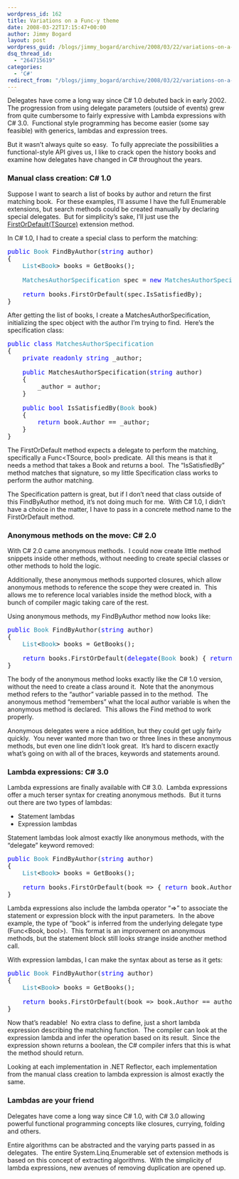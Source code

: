 ```yaml
---
wordpress_id: 162
title: Variations on a Func-y theme
date: 2008-03-22T17:15:47+00:00
author: Jimmy Bogard
layout: post
wordpress_guid: /blogs/jimmy_bogard/archive/2008/03/22/variations-on-a-func-y-theme.aspx
dsq_thread_id:
  - "264715619"
categories:
  - 'C#'
redirect_from: "/blogs/jimmy_bogard/archive/2008/03/22/variations-on-a-func-y-theme.aspx/"
---
```

Delegates have come a long way since C# 1.0 debuted back in early 2002.&nbsp; The progression from using delegate parameters (outside of events) grew from quite cumbersome to fairly expressive with Lambda expressions with C# 3.0.&nbsp; Functional style programming has become easier (some say feasible) with generics, lambdas and expression trees.

But it wasn&#8217;t always quite so easy.&nbsp; To fully appreciate the possibilities a functional-style API gives us, I like to crack open the history books and examine how delegates have changed in C# throughout the years.

### Manual class creation: C# 1.0

Suppose I want to search a list of books by author and return the first matching book.&nbsp; For these examples, I&#8217;ll assume I have the full Enumerable extensions, but search methods could be created manually by declaring special delegates.&nbsp; But for simplicity&#8217;s sake, I&#8217;ll just use the [FirstOrDefault(TSource)](http://msdn2.microsoft.com/en-us/library/bb549039.aspx) extension method.

In C# 1.0, I had to create a special class to perform the matching:

<pre><span style="color: blue">public </span><span style="color: #2b91af">Book </span>FindByAuthor(<span style="color: blue">string </span>author)
{
    <span style="color: #2b91af">List</span>&lt;<span style="color: #2b91af">Book</span>&gt; books = GetBooks();

    <span style="color: #2b91af">MatchesAuthorSpecification </span>spec = <span style="color: blue">new </span><span style="color: #2b91af">MatchesAuthorSpecification</span>(author);

    <span style="color: blue">return </span>books.FirstOrDefault(spec.IsSatisfiedBy);
}
</pre>

[](http://11011.net/software/vspaste)

After getting the list of books, I create a MatchesAuthorSpecification, initializing the spec object with the author I&#8217;m trying to find.&nbsp; Here&#8217;s the specification class:

<pre><span style="color: blue">public class </span><span style="color: #2b91af">MatchesAuthorSpecification
</span>{
    <span style="color: blue">private readonly string </span>_author;

    <span style="color: blue">public </span>MatchesAuthorSpecification(<span style="color: blue">string </span>author)
    {
        _author = author;
    }

    <span style="color: blue">public bool </span>IsSatisfiedBy(<span style="color: #2b91af">Book </span>book)
    {
        <span style="color: blue">return </span>book.Author == _author;
    }
}
</pre>

[](http://11011.net/software/vspaste)

The FirstOrDefault method expects a delegate to perform the matching, specifically a Func<TSource, bool> predicate.&nbsp; All this means is that it needs a method that takes a Book and returns a bool.&nbsp; The &#8220;IsSatisfiedBy&#8221; method matches that signature, so my little Specification class works to perform the author matching.

The Specification pattern is great, but if I don&#8217;t need that class outside of this FindByAuthor method, it&#8217;s not doing much for me.&nbsp; With C# 1.0, I didn&#8217;t have a choice in the matter, I have to pass in a concrete method name to the FirstOrDefault method.

### Anonymous methods on the move: C# 2.0

With C# 2.0 came anonymous methods.&nbsp; I could now create little method snippets inside other methods, without needing to create special classes or other methods to hold the logic.

Additionally, these anonymous methods supported closures, which allow anonymous methods to reference the scope they were created in.&nbsp; This allows me to reference local variables inside the method block, with a bunch of compiler magic taking care of the rest.

Using anonymous methods, my FindByAuthor method now looks like:

<pre><span style="color: blue">public </span><span style="color: #2b91af">Book </span>FindByAuthor(<span style="color: blue">string </span>author)
{
    <span style="color: #2b91af">List</span>&lt;<span style="color: #2b91af">Book</span>&gt; books = GetBooks();

    <span style="color: blue">return </span>books.FirstOrDefault(<span style="color: blue">delegate</span>(<span style="color: #2b91af">Book </span>book) { <span style="color: blue">return </span>book.Author == author; });
}
</pre>

[](http://11011.net/software/vspaste)

[](http://11011.net/software/vspaste)The body of the anonymous method looks exactly like the C# 1.0 version, without the need to create a class around it.&nbsp; Note that the anonymous method refers to the &#8220;author&#8221; variable passed in to the method.&nbsp; The anonymous method &#8220;remembers&#8221; what the local author variable is when the anonymous method is declared.&nbsp; This allows the Find method to work properly.

Anonymous delegates were a nice addition, but they could get ugly fairly quickly.&nbsp; You never wanted more than two or three lines in these anonymous methods, but even one line didn&#8217;t look great.&nbsp; It&#8217;s hard to discern exactly what&#8217;s going on with all of the braces, keywords and statements around.

### Lambda expressions: C# 3.0

Lambda expressions are finally available with C# 3.0.&nbsp; Lambda expressions offer a much terser syntax for creating anonymous methods.&nbsp; But it turns out there are two types of lambdas:

  * Statement lambdas
  * Expression lambdas

Statement lambdas look almost exactly like anonymous methods, with the &#8220;delegate&#8221; keyword removed:

<pre><span style="color: blue">public </span><span style="color: #2b91af">Book </span>FindByAuthor(<span style="color: blue">string </span>author)
{
    <span style="color: #2b91af">List</span>&lt;<span style="color: #2b91af">Book</span>&gt; books = GetBooks();

    <span style="color: blue">return </span>books.FirstOrDefault(book =&gt; { <span style="color: blue">return </span>book.Author == author; });
}
</pre>

[](http://11011.net/software/vspaste)

[](http://11011.net/software/vspaste)Lambda expressions also include the lambda operator &#8220;=>&#8221; to associate the statement or expression block with the input parameters.&nbsp; In the above example, the type of &#8220;book&#8221; is inferred from the underlying delegate type (Func<Book, bool>).&nbsp; This format is an improvement on anonymous methods, but the statement block still looks strange inside another method call.

With expression lambdas, I can make the syntax about as terse as it gets:

<pre><span style="color: blue">public </span><span style="color: #2b91af">Book </span>FindByAuthor(<span style="color: blue">string </span>author)
{
    <span style="color: #2b91af">List</span>&lt;<span style="color: #2b91af">Book</span>&gt; books = GetBooks();

    <span style="color: blue">return </span>books.FirstOrDefault(book =&gt; book.Author == author);
}
</pre>

[](http://11011.net/software/vspaste)

Now that&#8217;s readable!&nbsp; No extra class to define, just a short lambda expression describing the matching function.&nbsp; The compiler can look at the expression lambda and infer the operation based on its result.&nbsp; Since the expression shown returns a boolean, the C# compiler infers that this is what the method should return.

Looking at each implementation in .NET Reflector, each implementation from the manual class creation to lambda expression is almost exactly the same.

### 

### Lambdas are your friend

Delegates have come a long way since C# 1.0, with C# 3.0 allowing powerful functional programming concepts like closures, currying, folding and others.

Entire algorithms can be abstracted and the varying parts passed in as delegates.&nbsp; The entire System.Linq.Enumerable set of extension methods is based on this concept of extracting algorithms.&nbsp; With the simplicity of lambda expressions, new avenues of removing duplication are opened up.